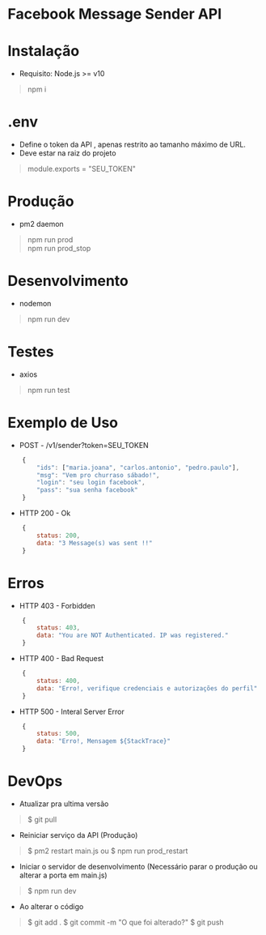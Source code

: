 # Facebook Message Sender API

# Instalação 

* Requisito: Node.js >= v10

> npm i 

# .env

* Define o token da API , apenas restrito ao tamanho máximo de URL. 
* Deve estar na raiz do projeto

> module.exports = "SEU_TOKEN"


# Produção 
* pm2 daemon 

> npm run prod <br />
> npm run prod_stop 


# Desenvolvimento
* nodemon 

> npm run dev

# Testes 
* axios 

> npm run test

# Exemplo de Uso 

* POST - /v1/sender?token=SEU_TOKEN

```javascript
    { 
        "ids": ["maria.joana", "carlos.antonio", "pedro.paulo"],
        "msg": "Vem pro churraso sábado!",
        "login": "seu login facebook",
        "pass": "sua senha facebook"
    }
```

* HTTP 200 - Ok 
```javascript
    {
        status: 200,
        data: "3 Message(s) was sent !!"
    }
```

# Erros

* HTTP 403 - Forbidden 

```javascript 
    {
        status: 403,
        data: "You are NOT Authenticated. IP was registered."
    }
```

* HTTP 400 - Bad Request

```javascript 
    {
        status: 400,
        data: "Erro!, verifique credenciais e autorizações do perfil"
    }
```

* HTTP 500 - Interal Server Error 

```javascript 
    {
        status: 500,
        data: "Erro!, Mensagem ${StackTrace}"
    }
```

# DevOps 

* Atualizar pra ultima versão 
> $ git pull 


* Reiniciar serviço da API (Produção)
> $ pm2 restart main.js 
 ou 
> $ npm run prod_restart 


* Iniciar o servidor de desenvolvimento (Necessário parar o produção ou alterar a porta em main.js)
> $ npm run dev 

* Ao alterar o código 
> $ git add .
> $ git commit -m "O que foi alterado?" 
> $ git push 




